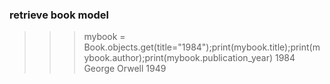 ### retrieve book model

>>> mybook = Book.objects.get(title="1984");print(mybook.title);print(mybook.author);print(mybook.publication_year)
1984
George Orwell
1949
>>> 